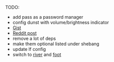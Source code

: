 TODO:
 - add pass as a password manager
 - config dunst with volume/brightness indicator
  - [Gist](https://gist.github.com/Blaradox/030f06d165a82583ae817ee954438f2e)
  - [Reddit post](https://www.reddit.com/r/unixporn/comments/9i5seg/brightness_and_volume_notifications_with_dunst_oc/)
 - remove a lot of deps
  - make them optional listed under shebang
 - update lf config
 - switch to [river](https://github.com/riverwm/river) and [foot](https://codeberg.org/dnkl/foot)